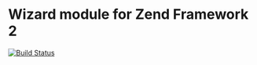 Wizard module for Zend Framework 2
==================================

[![Build Status](https://secure.travis-ci.org/neeckeloo/Wizard.png?branch=master)](http://travis-ci.org/neeckeloo/Wizard)